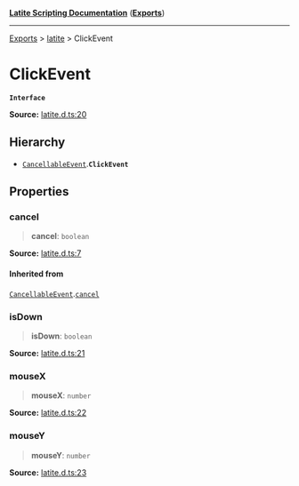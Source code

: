 [**Latite Scripting Documentation**](../../README.md) ([**Exports**](../../exports.md))

---

[Exports](../../exports.md) > [latite](../index.md) > ClickEvent

# ClickEvent

**`Interface`**

**Source:** [latite.d.ts:20](https://github.com/LatiteScripting/latitescripting.github.io/blob/5646e2d/definitions/latite.d.ts#L20)

## Hierarchy

- [`CancellableEvent`](interface.CancellableEvent.md).**`ClickEvent`**

## Properties

### cancel

> **cancel**: `boolean`

**Source:** [latite.d.ts:7](https://github.com/LatiteScripting/latitescripting.github.io/blob/5646e2d/definitions/latite.d.ts#L7)

#### Inherited from

[`CancellableEvent`](interface.CancellableEvent.md).[`cancel`](interface.CancellableEvent.md#cancel)

### isDown

> **isDown**: `boolean`

**Source:** [latite.d.ts:21](https://github.com/LatiteScripting/latitescripting.github.io/blob/5646e2d/definitions/latite.d.ts#L21)

### mouseX

> **mouseX**: `number`

**Source:** [latite.d.ts:22](https://github.com/LatiteScripting/latitescripting.github.io/blob/5646e2d/definitions/latite.d.ts#L22)

### mouseY

> **mouseY**: `number`

**Source:** [latite.d.ts:23](https://github.com/LatiteScripting/latitescripting.github.io/blob/5646e2d/definitions/latite.d.ts#L23)

